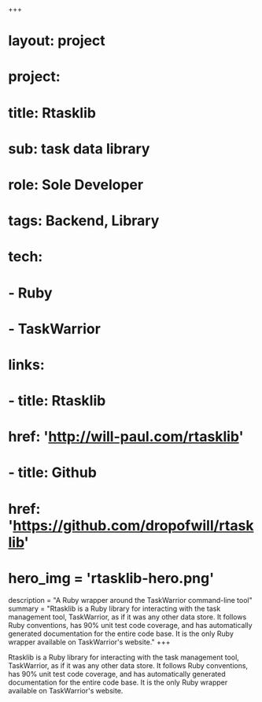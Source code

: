 +++
# layout: project
# project:
#   title: Rtasklib
#   sub: task data library
# 
# role: Sole Developer
# tags: Backend, Library
# tech:
#   - Ruby
#   - TaskWarrior
# 
# links:
#   - title: Rtasklib
#     href: 'http://will-paul.com/rtasklib'
#   - title: Github
#     href: 'https://github.com/dropofwill/rtasklib'
# 
# hero_img = 'rtasklib-hero.png'

description = "A Ruby wrapper around the TaskWarrior command-line tool"
summary = "Rtasklib is a Ruby library for interacting with the task management tool, TaskWarrior, as if it was any other data store. It follows Ruby conventions, has 90% unit test code coverage, and has automatically generated documentation for the entire code base. It is the only Ruby wrapper available on TaskWarrior's website."
+++

Rtasklib is a Ruby library for interacting with the task management tool, TaskWarrior, as if it was any other data store. It follows Ruby conventions, has 90% unit test code coverage, and has automatically generated documentation for the entire code base. It is the only Ruby wrapper available on TaskWarrior\'s website.
